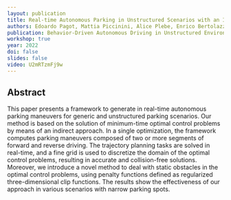 ```yaml
---
layout: publication
title: Real-time Autonomous Parking in Unstructured Scenarios with an Indirect Optimal Control Approach
authors: Edoardo Pagot, Mattia Piccinini, Alice Plebe, Enrico Bertolazzi, Francesco Biral
publication: Behavior-Driven Autonomous Driving in Unstructured Environments (BADUE), IEEE/RSJ International Conference on Intelligent Robots and Systems (IROS)
workshop: true
year: 2022
doi: false
slides: false
video: U2mRTzmFj9w
---
```


## Abstract <!-- omit in toc -->

This paper presents a framework to generate in real-time autonomous parking maneuvers for generic and unstructured parking scenarios. Our method is based on the solution of minimum-time optimal control problems by means of an indirect approach. In a single optimization, the framework computes parking maneuvers composed of two or more segments of forward and reverse driving. The trajectory planning tasks are solved in real-time, and a fine grid is used to discretize the domain of the optimal control problems, resulting in accurate and collision-free solutions. Moreover, we introduce a novel method to deal with static obstacles in the optimal control problems, using penalty functions defined as regularized three-dimensional clip functions. The results show the effectiveness of our approach in various scenarios with narrow parking spots.

